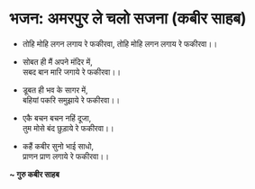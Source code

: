 # भजन: अमरपुर ले चलो सजना (कबीर साहब)

- तोहि मोहि लगन लगाय रे फकीरवा,
  तोहि मोहि लगन लगाय रे फकीरवा।।

- सोबत ही मैं अपने मंदिर में,\
  सबद बान मारि जगाये रे फकीरवा।।

- डूबत ही भव के सागर में,\
  बहियां पकरि समुझाये रे फकीरवा।।

- एकै बचन बचन नहिं दूजा,\
  तुम मोसे बंद छुड़ाये रे फकीरवा।।

- कहैं कबीर सुनो भाई साधो,\
  प्राणन प्राण लगाये रे फकीरवा।।

**~ गुरु कबीर साहब**
